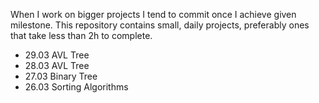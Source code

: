 When I work on bigger projects I tend to commit once I achieve given milestone.
This repository contains small, daily projects, preferably ones that take less than 2h to complete.

- 29.03 AVL Tree
- 28.03 AVL Tree
- 27.03 Binary Tree
- 26.03 Sorting Algorithms